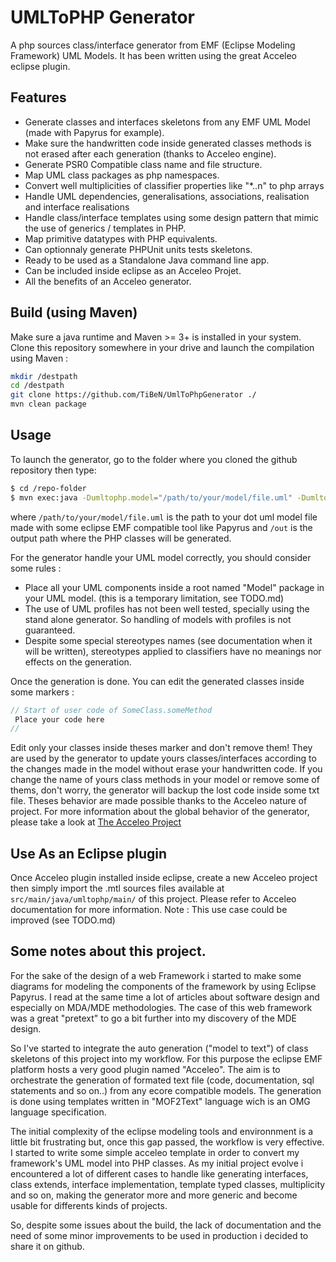 # UMLToPHP Generator

A php sources class/interface generator from EMF (Eclipse Modeling Framework) UML Models.
It has been written using the great Acceleo eclipse plugin. 

## Features
- Generate classes and interfaces skeletons from any EMF UML Model (made with Papyrus for example).
- Make sure the handwritten code inside generated classes methods is not erased after each generation (thanks to Acceleo engine).
- Generate PSR0 Compatible class name and file structure.
- Map UML class packages as php namespaces.
- Convert well multiplicities of classifier properties like "\*..n" to php arrays 
- Handle UML dependencies, generalisations, associations, realisation and interface realisations
- Handle class/interface templates using some design pattern that mimic the use of generics / templates in PHP.
- Map primitive datatypes with PHP equivalents.
- Can optionnaly generate PHPUnit units tests skeletons.
- Ready to be used as a Standalone Java command line app.
- Can be included inside eclipse as an Acceleo Projet.
- All the benefits of an Acceleo generator.

## Build (using Maven)
Make sure a java runtime and Maven >= 3+ is installed in your system. 
Clone this repository somewhere in your drive and launch the compilation using Maven : 

```bash
mkdir /destpath
cd /destpath
git clone https://github.com/TiBeN/UmlToPhpGenerator ./
mvn clean package
```

## Usage
To launch the generator, go to the folder where you cloned the github repository then type:
```bash
$ cd /repo-folder
$ mvn exec:java -Dumltophp.model="/path/to/your/model/file.uml" -Dumltophp.out="/out" 
```
where `/path/to/your/model/file.uml` is the path to your dot uml model file made with some eclipse EMF compatible tool like Papyrus and `/out` is the output path where the PHP classes will be generated. 

For the generator handle your UML model correctly, you should consider some rules :
- Place all your UML components inside a root named "Model" package in your UML model. (this is a temporary limitation, see TODO.md)
- The use of UML profiles has not been well tested, specially using the stand alone generator. So handling of models with profiles is not guaranteed. 
- Despite some special stereotypes names (see documentation when it will be written), stereotypes applied to classifiers have no meanings nor effects on the generation.

Once the generation is done. You can edit the generated classes inside some markers :
```php
// Start of user code of SomeClass.someMethod
 Place your code here
//
```
Edit only your classes inside theses marker and don't remove them! 
They are used by the generator to update yours classes/interfaces according to the changes made in the model without erase your handwritten code. 
If you change the name of yours class methods in your model or remove some of thems, don't worry, the generator will backup the lost code inside some txt file. 
Theses behavior are made possible thanks to the Acceleo nature of project. For more information about the global behavior of the generator, please take a look at [The Acceleo Project](http://www.eclipse.org/acceleo/)

## Use As an Eclipse plugin
Once Acceleo plugin installed inside eclipse, create a new Acceleo project then simply import the .mtl sources files available at `src/main/java/umltophp/main/` of this project. Please refer to Acceleo documentation for more information. 
Note : This use case could be improved (see TODO.md)

## Some notes about this project.
For the sake of the design of a web Framework i started to make some diagrams for modeling the components of the framework by using Eclipse Papyrus. I read at the same time a lot of articles about software design and especially on MDA/MDE methodologies. The case of this web framework was a great "pretext" to go a bit further into my discovery of the MDE design. 

So I've started to integrate the auto generation ("model to text") of class skeletons of this project into my workflow. For this purpose the eclipse EMF platform hosts a very good plugin named "Acceleo". The aim is to orchestrate the generation of formated text file (code, documentation, sql statements and so on..) from any ecore compatible models. The generation is done using templates written in "MOF2Text" language wich is an OMG language specification. 

The initial complexity of the eclipse modeling tools and environnment is a little bit frustrating but, once this gap passed, the workflow is very effective. 
I started to write some simple acceleo template in order to convert my framework's UML model into PHP classes. As my initial project evolve i encountered a lot of different cases to handle like generating interfaces, class extends, interface implementation, template typed classes, multiplicity and so on, making the generator more and more generic and become usable for differents kinds of projects. 

So, despite some issues about the build, the lack of documentation and the need of some minor improvements to be used in production i decided to share it on github.


